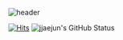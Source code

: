 ![header](https://capsule-render.vercel.app/api?type=${soft}&color=auto&height=${200}&section=header&text=${Welcome!}&fontSize=${50}&animation=${fadeIn})

[![Hits](https://hits.seeyoufarm.com/api/count/incr/badge.svg?url=https%3A%2F%2Fgithub.com%2Fjjaejun%2Fhit-counter&count_bg=%23577fde&title_bg=%23577fde&icon=&icon_color=%23577fde&title=hits&edge_flat=true)](https://hits.seeyoufarm.com)
![jjaejun's GitHub Status](https://github-readme-stats.vercel.app/api?username=jjaejun&show_icons=true)
<br>
<br>
